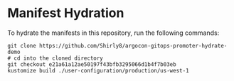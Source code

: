 # Manifest Hydration

To hydrate the manifests in this repository, run the following commands:

```shell
git clone https://github.com/Shirly8/argocon-gitops-promoter-hydrate-demo
# cd into the cloned directory
git checkout e21a61a12ae50197f43bfb3295066d1b4f7b03eb
kustomize build ./user-configuration/production/us-west-1
```
